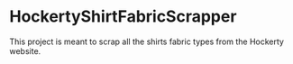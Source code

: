 # HockertyShirtFabricScrapper
This project is meant to scrap all the shirts fabric types from the Hockerty website.
